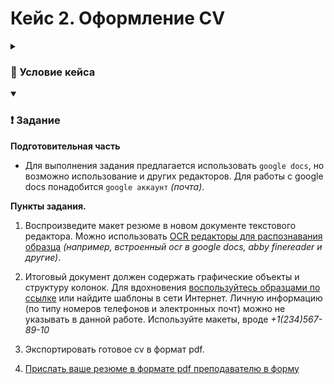 # Кейс 2. Оформление CV

<details>
  <summary><h3>📖 Условие кейса</h3></summary>

  `Curriculum vitae` _(CV или резюме)_, является важной частью при поиске работы. CV представляет вас как кандидата и помогает привлечь внимание потенциальных работодателей. Составление CV предполагает соблюдение следующих принципов:
  * **Краткость:** резюме должно быть сжатым и точным, фокусироваться на ключевых навыках и опыте.

  * **Конкретность:** указание конкретных достижений и результатов работы делает резюме более убедительным.

  * **Правдивость:** предоставление только подтверждённой информации повышает доверие к кандидату.

  * **Структурированность:** логичное расположение информации облегчает оценку квалификации и опыта.
  
  CV состоит из нескольких основных разделов:

  * **Личные данные:** контактная информация, включая имя, телефон, email, ссылку на профиль в социальных сетях и адрес проживания.
  
  * **Цель:** краткое заявление о том, какую позицию вы ищете и чего хотите достичь на новом месте работы.
  
  * **Опыт работы:** хронологический список предыдущих мест работы с указанием должностей, компаний, дат начала и окончания работы, обязанностей и достижений.
  
  * **Образование:** список учебных заведений, курсов и программ, которые вы окончили, с указанием дат обучения и полученных дипломов.
  
  * **Навыки:** перечень ключевых навыков, которые вы приобрели в процессе обучения и работы, таких как технические навыки, мягкие навыки, языки и проекты.
  
  * **Дополнительная информация:** здесь можно указать волонтёрский опыт, хобби, спортивные достижения и другие аспекты, которые могут быть релевантными для желаемой должности.

</details>

<details open>
  <summary><h3>❗ Задание</h3></summary>

  **Подготовительная часть**

  * Для выполнения задания предлагается использовать `google docs`, но возможно использование и других редакторов. Для работы с google docs понадобится `google аккаунт` _(почта)_.

  **Пункты задания.**

  1. Воспроизведите макет резюме в новом документе текстового редактора. Можно использовать [OCR редакторы для распознавания образца](https://pdf.wondershare.com.ru/pdf-knowledge/what-is-ocr.html) _(например, встроенный ocr в google docs, abby finereader и другие)_.

  2. Итоговый документ должен содержать графические объекты и структуру колонок. Для вдохновения [воспользуйтесь образцами по ссылке](./образцы%20cv/) или найдите шаблоны в сети Интернет. Личную информацию (по типу номеров телефонов и электронных почт) можно не указывать в данной работе. Используйте макеты, вроде _+1(234)567-89-10_
   
  3. Экспортировать готовое cv в формат pdf.
   
  4. [Прислать ваше резюме в формате pdf преподавателю в форму](https://forms.yandex.ru/cloud/66fa2c81eb6146e086a367f9/)

</details>
